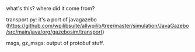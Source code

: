 what's this? where did it come from?

transport.py:
it's a port of javagazebo (https://github.com/wpilibsuite/allwpilib/tree/master/simulation/JavaGazebo/src/main/java/org/gazebosim/transport)

msgs, gz_msgs:
output of protobuf stuff.
